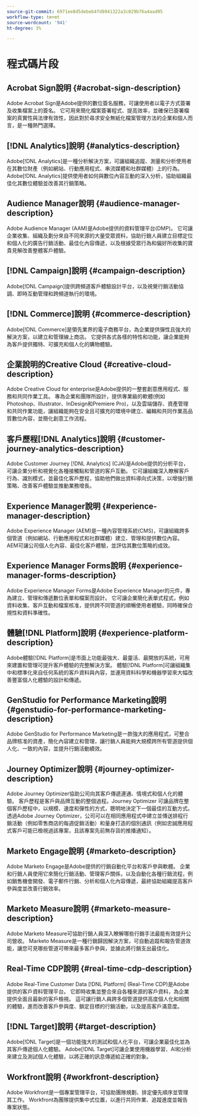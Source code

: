 ```yaml
---
source-git-commit: 6971ee8d5debeb4fd8941322a3c029b76a4aad95
workflow-type: tm+mt
source-wordcount: '941'
ht-degree: 3%

---
```

# 程式碼片段

## Acrobat Sign說明 {#acrobat-sign-description}

Adobe Acrobat Sign是Adobe提供的數位簽名服務，可讓使用者以電子方式簽署及收集檔案上的簽名。 它可用來簡化檔案簽署程式、提高效率，並確保已簽署檔案的真實性與法律有效性，因此對於尋求安全無紙化檔案管理方法的企業和個人而言，是一種熱門選擇。

## [!DNL Analytics]說明 {#analytics-description}

Adobe[!DNL Analytics]是一種分析解決方案，可讓組織追蹤、測量和分析使用者在其數位財產（例如網站、行動應用程式、串流媒體和社群媒體）上的行為。 Adobe[!DNL Analytics]提供使用者如何與數位內容互動的深入分析，協助組織最佳化其數位體驗並改善其行銷策略。

## Audience Manager說明 {#audience-manager-description}

Adobe Audience Manager (AAM)是Adobe提供的資料管理平台(DMP)。 它可讓企業收集、組織及劃分來自不同來源的大量受眾資料，協助行銷人員建立目標定位和個人化的廣告行銷活動、最佳化內容傳遞，以及根據受眾行為和偏好所收集的寶貴見解改善整體客戶體驗。

## [!DNL Campaign]說明 {#campaign-description}

Adobe[!DNL Campaign]提供跨頻道客戶體驗設計平台，以及視覺行銷活動協調、即時互動管理和跨頻道執行的環境。

## [!DNL Commerce]說明 {#commerce-description}

Adobe[!DNL Commerce]是領先業界的電子商務平台，為企業提供彈性且強大的解決方案，以建立和管理線上商店。 它提供各式各樣的特性和功能，讓企業能夠為客戶提供獨特、可擴充和個人化的購物體驗。

## 企業說明的Creative Cloud {#creative-cloud-description}

Adobe Creative Cloud for enterprise是Adobe提供的一整套創意應用程式、服務和共同作業工具。 專為企業和團隊所設計，提供專業級的軟體(例如Photoshop、Illustrator、InDesign和Premiere Pro)，以及雲端儲存、資產管理和共同作業功能，讓組織能夠在安全且可擴充的環境中建立、編輯和共同作業高品質數位內容，並簡化創意工作流程。

## 客戶歷程[!DNL Analytics]說明 {#customer-journey-analytics-description}

Adobe Customer Journey [!DNL Analytics] (CJA)是Adobe提供的分析平台，可讓企業分析和視覺化各種接觸點和管道的客戶互動。 它可讓組織深入瞭解客戶行為、識別模式，並最佳化客戶歷程，協助他們做出資料導向式決策，以增強行銷策略、改善客戶體驗並推動業務增長。

## Experience Manager說明 {#experience-manager-description}

Adobe Experience Manager (AEM)是一種內容管理系統(CMS)，可讓組織跨多個管道（例如網站、行動應用程式和社群媒體）建立、管理和提供數位內容。 AEM可讓公司個人化內容、最佳化客戶體驗，並評估其數位策略的成效。

## Experience Manager Forms說明 {#experience-manager-forms-description}

Adobe Experience Manager Forms是Adobe Experience Manager的元件，專為建立、管理和傳遞數位表單和檔案而設計。 它可讓企業簡化表單式程式，例如資料收集、客戶互動和檔案核准，提供跨不同管道的順暢使用者體驗，同時確保合規性和資料準確性。

## 體驗[!DNL Platform]說明 {#experience-platform-description}

Adobe體驗[!DNL Platform]是市面上功能最強大、最靈活、最開放的系統，可用來建置和管理可提升客戶體驗的完整解決方案。 體驗[!DNL Platform]可讓組織集中和標準化來自任何系統的客戶資料與內容，並運用資料科學和機器學習來大幅改善豐富個人化體驗的設計和傳遞。


## GenStudio for Performance Marketing說明 {#genstudio-for-performance-marketing-description}

Adobe GenStudio for Performance Marketing是一款強大的應用程式，可整合品牌核准的資產，簡化內容建立和管理，讓行銷人員能夠大規模跨所有管道提供個人化、一致的內容，並提升行銷活動績效。

## Journey Optimizer說明 {#journey-optimizer-description}

Adobe Journey Optimizer協助公司向其客戶傳遞連通、情境式和個人化的體驗。 客戶歷程是客戶與品牌互動的整個過程。Journey Optimizer 可讓品牌在整個客戶歷程中，以規模、速度和彈性的方式，聰明地決定下一個最佳的互動方式。 透過Adobe Journey Optimizer，公司可以在相同應用程式中建立並傳送排程行銷活動（例如零售商店的每週促銷活動）和量身打造的個別通訊（例如忠誠應用程式客戶可能已檢視過該專案，且該專案先前無存貨的推播通知）。

## Marketo Engage說明 {#marketo-description}

Adobe Marketo Engage是Adobe提供的行銷自動化平台和客戶參與軟體。 企業和行銷人員使用它來簡化行銷活動、管理客戶關係，以及自動化各種行銷流程，例如銷售機會開發、電子郵件行銷、分析和個人化內容傳遞，最終協助組織提高客戶參與度並改善行銷效率。

## Marketo Measure說明 {#marketo-measure-description}

Adobe Marketo Measure可協助行銷人員深入瞭解哪些行銷手法最能有效提升公司營收。 Marketo Measure是一種行銷歸因解決方案，可自動追蹤和報告管道效能，讓您可見哪些管道可帶來最多客戶參與，並據此將行銷支出最佳化。

## Real-Time CDP說明 {#real-time-cdp-description}

Adobe Real-Time Customer Data [!DNL Platform] (Real-Time CDP)是Adobe提供的客戶資料管理平台。 它即時收集並整合來自各種來源的客戶資料，為企業提供全面且最新的客戶檢視。 這可讓行銷人員跨多個管道提供高度個人化和相關的體驗，進而改善客戶參與度、鎖定目標的行銷活動，以及提高客戶滿意度。

## [!DNL Target]說明 {#target-description}

Adobe[!DNL Target]是一個功能強大的測試和個人化平台，可讓企業最佳化並為其客戶傳遞個人化體驗。 Adobe[!DNL Target]可讓企業使用機器學習、AI和分析來建立及測試個人化體驗，以將正確的訊息傳遞給正確的對象。

## Workfront說明 {#workfront-description}

Adobe Workfront是一個專案管理平台，可協助團隊規劃、排定優先順序並管理其工作。 Workfront為團隊提供集中式位置，以進行共同作業、追蹤進度並報告專案狀態。
